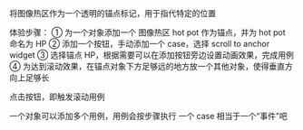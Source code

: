 将图像热区作为一个透明的锚点标记，用于指代特定的位置

体验步骤：
① 为一个对象添加一个 图像热区 hot pot 作为锚点，并为 hot pot 命名为 HP
② 添加一个按钮，手动添加一个 case，选择 scroll to anchor widget
③ 选择锚点 HP，根据需要可以在添加按钮旁边设置动画效果，完成用例
④ 为达到滚动效果，在锚点对象下方足够远的地方放一个其他对象，使得垂直方向上足够长

点击按钮，即触发滚动用例

一个对象可以添加多个用例，用例会按步骤执行
一个 case 相当于一个“事件”吧